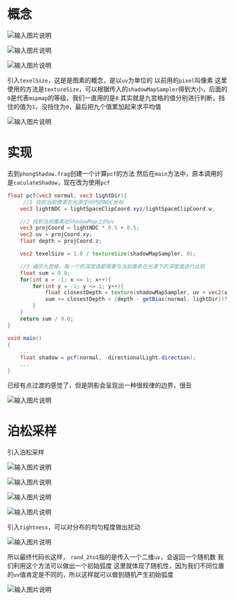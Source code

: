 # 概念

![输入图片说明](/imgs/2025-02-26/v9skIEn2B1oTFxAx.png)

![输入图片说明](/imgs/2025-02-26/QcwymgPDZ868xQwW.png)

![输入图片说明](/imgs/2025-02-26/aoL9xIRPTHoDHuEM.png)

引入`texelSize`，这是是图素的概念，是以`uv`为单位的
以前用的`pixel`叫像素
这里使用的方法是`textureSize`，可以根据传入的`shadowMapSampler`得到大小，后面的`0`是代表`mipmap`的等级，我们一直用的是`0`
其实就是九宫格的值分别进行判断，挡住的值为`1`，没挡住为`0`，最后把九个值累加起来求平均值

![输入图片说明](/imgs/2025-02-26/g3SNfD41FKDMGYP5.png)

# 实现
去到`phongShadow.frag`创建一个计算`pcf`的方法
然后在`main`方法中，原本调用的是`caculateShadow`，现在改为使用`pcf`
```glsl
float pcf(vec3 normal, vec3 lightDir){
	 //1 找到当前像素在光源空间内的NDC坐标
	vec3 lightNDC = lightSpaceClipCoord.xyz/lightSpaceClipCoord.w;

	//2 找到当前像素在ShadowMap上的uv
	vec3 projCoord = lightNDC * 0.5 + 0.5;
	vec2 uv = projCoord.xy;
	float depth = projCoord.z;

	vec2 texelSize = 1.0 / textureSize(shadowMapSampler, 0);

	//3 遍历九宫格，每一个的深度值都需要与当前像素在光源下的深度值进行比较
	float sum = 0.0;
	for(int x = -1; x <= 1; x++){
		for(int y = -1; y <= 1; y++){
			float closestDepth = texture(shadowMapSampler, uv + vec2(x, y) * texelSize).r;
			sum += closestDepth < (depth - getBias(normal, lightDir))? 1.0:0.0;
		}
	}
	return sum / 9.0;
}

void main()
{
	...
	float shadow = pcf(normal, -directionalLight.direction);
	...
}
```
已经有点过渡的感觉了，但是阴影会呈现出一种很规律的边界，很丑

![输入图片说明](/imgs/2025-02-26/9r0eedg2AfIPoLR3.png)

# 泊松采样
引入泊松采样

![输入图片说明](/imgs/2025-02-26/KgroWOfL0LtCZeP9.png)

![输入图片说明](/imgs/2025-02-26/TPLgOdeIKnC9BCVI.png)

![输入图片说明](/imgs/2025-02-26/rwhS3LYRHuiBfLsN.png)

![输入图片说明](/imgs/2025-02-26/7IanlScIbyqtuxbR.png)

引入`tightness`，可以对分布的均匀程度做出扰动

![输入图片说明](/imgs/2025-02-26/NIG0x44D7duFjuqr.png)

所以最终代码长这样，
`rand_2to1`指的是传入一个二维`uv`，会返回一个随机数
我们利用这个方法可以做出一个初始弧度
这里就体现了随机性，因为我们不同位置的`uv`值肯定是不同的，所以这样就可以做到随机产生初始弧度

![输入图片说明](/imgs/2025-02-26/acYq2vLVEPRdYAXo.png)
<!--stackedit_data:
eyJoaXN0b3J5IjpbNjU5NjAxNDc4LC0yMTA2NDUxNjkxLC0xOT
IyOTY2NzQyLDExNjAzNjE5MTUsMTY3NjU2NTIxMSw3NTQ4ODA2
NzVdfQ==
-->